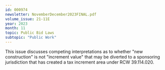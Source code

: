 ```yaml
---
id: 000974
newsletter: NovemberDecember2023FINAL.pdf
volume_issue: 21-11E
year: 2023
month: 11
topic: Public Bid Laws
subtopic: "Public Work"
---
```


This issue discusses competing interpretations as to whether "new construction" is not "increment value" that may be diverted to a sponsoring jurisdiction that has created a tax increment area under RCW 39.114.020.